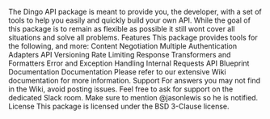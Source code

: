 The Dingo API package is meant to provide you, the developer, with a set of tools to help you easily and quickly build your own API. While the goal of this package is to remain as flexible as possible it still wont cover all situations and solve all problems. Features This package provides tools for the following, and more: Content Negotiation Multiple Authentication Adapters API Versioning Rate Limiting Response Transformers and Formatters Error and Exception Handling Internal Requests API Blueprint Documentation Documentation Please refer to our extensive Wiki documentation for more information. Support For answers you may not find in the Wiki, avoid posting issues. Feel free to ask for support on the dedicated Slack room. Make sure to mention @jasonlewis so he is notified. License This package is licensed under the BSD 3-Clause license.
